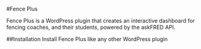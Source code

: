 #Fence Plus

Fence Plus is a WordPress plugin that creates an interactive dashboard for fencing coaches, and their students, powered by the askFRED API.

##Installation
Install Fence Plus like any other WordPress plugin